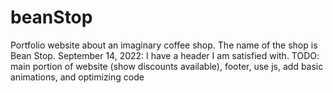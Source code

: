 # beanStop
 Portfolio website about an imaginary coffee shop. 
 The name of the shop is Bean Stop.
 September 14, 2022: I have a header I am satisfied with. 
    TODO: main portion of website (show discounts available), footer, use js, add basic animations, and optimizing code
